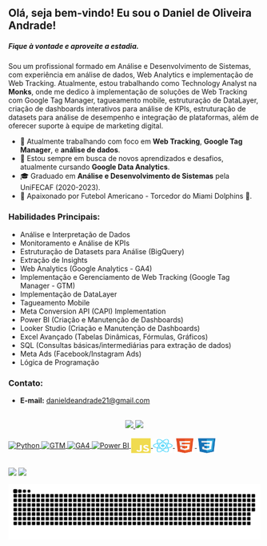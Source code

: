 ## Olá, seja bem-vindo! Eu sou o Daniel de Oliveira Andrade!

##### Fique à vontade e aproveite a estadia.

Sou um profissional formado em Análise e Desenvolvimento de Sistemas, com experiência em análise de dados, Web Analytics e implementação de Web Tracking. Atualmente, estou trabalhando como Technology Analyst na **Monks**, onde me dedico à implementação de soluções de Web Tracking com Google Tag Manager, tagueamento mobile, estruturação de DataLayer, criação de dashboards interativos para análise de KPIs, estruturação de datasets para análise de desempenho e integração de plataformas, além de oferecer suporte à equipe de marketing digital.

- 🔭 Atualmente trabalhando com foco em **Web Tracking**, **Google Tag Manager**, e **análise de dados**.
- 🌱 Estou sempre em busca de novos aprendizados e desafios, atualmente cursando **Google Data Analytics**.
- 🎓 Graduado em **Análise e Desenvolvimento de Sistemas** pela UniFECAF (2020-2023).
- 🏈 Apaixonado por Futebol Americano - Torcedor do Miami Dolphins 🐬.

### Habilidades Principais:
* Análise e Interpretação de Dados
* Monitoramento e Análise de KPIs
* Estruturação de Datasets para Análise (BigQuery)
* Extração de Insights
* Web Analytics (Google Analytics - GA4)
* Implementação e Gerenciamento de Web Tracking (Google Tag Manager - GTM)
* Implementação de DataLayer
* Tagueamento Mobile
* Meta Conversion API (CAPI) Implementation
* Power BI (Criação e Manutenção de Dashboards)
* Looker Studio (Criação e Manutenção de Dashboards)
* Excel Avançado (Tabelas Dinâmicas, Fórmulas, Gráficos)
* SQL (Consultas básicas/intermediárias para extração de dados)
* Meta Ads (Facebook/Instagram Ads)
* Lógica de Programação

### Contato:
* **E-mail:** danieldeandrade21@gmail.com

</br>
<div align="center">
  <a href="https://github.com/damoliveira">
  <img height="160em" src="https://github-readme-stats.vercel.app/api?username=damoliveira&show_icons=true&theme=dracula&include_all_commits=true&count_private=true"/>
  <img height="160em" src="https://github-readme-stats.vercel.app/api/top-langs/?username=damoliveira&layout=compact&langs_count=7&theme=dracula"/>
</div>
 <div style="display: inline_block"><br>
    <img align="center" alt="Python" height="30" width="40" src="https://cdn.jsdelivr.net/gh/devicons/devicon@latest/icons/python/python-original.svg">
    <img align="center" alt="GTM" height="30" width="40" src="https://www.svgrepo.com/show/353827/google-tag-manager.svg">
    <img align="center" alt="GA4" height="30" width="40" src="https://cdn.jsdelivr.net/gh/devicons/devicon@latest/icons/googleanalytics/googleanalytics-original.svg"> <img align="center" alt="Power BI" height="30" width="40" src="https://cdn.jsdelivr.net/gh/devicons/devicon@latest/icons/powerbi/powerbi-original.svg"> <img align="center" alt="JavaScript" height="30" width="40" src="https://raw.githubusercontent.com/devicons/devicon/master/icons/javascript/javascript-plain.svg">
    <img align="center" alt="React" height="30" width="40" src="https://raw.githubusercontent.com/devicons/devicon/master/icons/react/react-original.svg">
    <img align="center" alt="HTML" height="30" width="40" src="https://raw.githubusercontent.com/devicons/devicon/master/icons/html5/html5-original.svg">
    <img align="center" alt="CSS" height="30" width="40" src="https://raw.githubusercontent.com/devicons/devicon/master/icons/css3/css3-original.svg">
 </div>

 ##

<div>
  <a href="https://www.instagram.com/damoliveira96/" target="_blank"><img src="https://img.shields.io/badge/-Instagram-%23E4405F?style=for-the-badge&logo=instagram&logoColor=white" target="_blank"></a>
  <a href="https://www.linkedin.com/in/daniel-oliveira-andrade/" target="_blank"><img src="https://img.shields.io/badge/-LinkedIn-%230077B5?style=for-the-badge&logo=linkedin&logoColor=white" target="_blank"></a>

  ![Snake animation](https://github.com/damoliveira/damoliveira/blob/output/github-contribution-grid-snake.svg)

</div>
